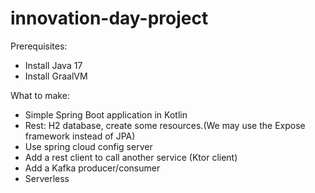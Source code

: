 # innovation-day-project

Prerequisites:
- Install Java 17
- Install GraalVM


What to make:

- Simple Spring Boot application in Kotlin
- Rest: H2 database, create some resources.(We may use the Expose framework instead of JPA)
- Use spring cloud config server
- Add a rest client to call another service (Ktor client)
- Add a Kafka producer/consumer
- Serverless 
